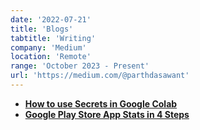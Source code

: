```yaml
---
date: '2022-07-21'
title: 'Blogs'
tabtitle: 'Writing'
company: 'Medium'
location: 'Remote'
range: 'October 2023 - Present'
url: 'https://medium.com/@parthdasawant'
---
```


- [<span style="color: --lightest-slate;"><b>How to use Secrets in Google Colab</b>](https://medium.com/@parthdasawant/how-to-use-secrets-in-google-colab-450c38e3ec75)
- [<span style="color: --lightest-slate;"><b>Google Play Store App Stats in 4 Steps</b>](https://medium.com/@parthdasawant/get-the-google-play-store-app-stats-in-4-steps-b5a181c8e542)
